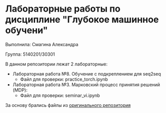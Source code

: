 # Лабораторные работы по дисциплине "Глубокое машинное обучени"

Выполнила: Смагина Александра

Группа: 5140201/30301

В данном репозитории лежат 2 лабораторные:
 - Лабораторная работа №8. Обучение с подкреплением для seq2seq
    - Файл для проверки: practice_torch.ipynb
 - Лабораторная работа №3. Марковский процесс принятия решений (MDP):
    - Файл для проверки: seminar_vi.ipynb

За основу брались файлы из [оригинального репозитория](https://github.com/yandexdataschool/Practical_RL/tree/master)
 
